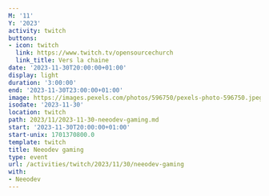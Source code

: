 ```yaml
---
M: '11'
Y: '2023'
activity: twitch
buttons:
- icon: twitch
  link: https://www.twitch.tv/opensourcechurch
  link_title: Vers la chaine
date: '2023-11-30T20:00:00+01:00'
display: light
duration: '3:00:00'
end: '2023-11-30T23:00:00+01:00'
image: https://images.pexels.com/photos/596750/pexels-photo-596750.jpeg
isodate: '2023-11-30'
location: twitch
path: 2023/11/2023-11-30-neeodev-gaming.md
start: '2023-11-30T20:00:00+01:00'
start-unix: 1701370800.0
template: twitch
title: Neeodev gaming
type: event
url: /activities/twitch/2023/11/30/neeodev-gaming
with:
- Neeodev
---
```

